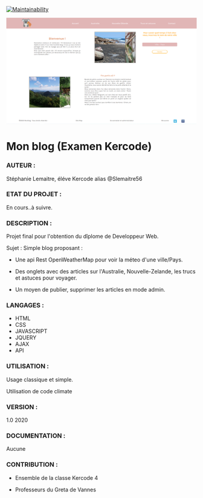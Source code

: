 
[![Maintainability](https://api.codeclimate.com/v1/badges/d4c152d0105862bb97b0/maintainability)](https://codeclimate.com/github/Slemaitre56/MonBlog/maintainability)

![Image description](app\public\images\Capture.PNG)


# Mon blog (Examen Kercode)

### AUTEUR : 

Stéphanie Lemaitre, éléve Kercode alias @Slemaitre56

### ETAT DU PROJET : 

En cours..à suivre.

### DESCRIPTION : 

Projet final pour l'obtention du dîplome de Developpeur Web. 

Sujet : Simple blog proposant :

* Une api Rest OpenWeatherMap pour voir la méteo d'une ville/Pays.

* Des onglets avec des articles sur l'Australie, Nouvelle-Zelande, les trucs et astuces pour voyager.

* Un moyen de publier, supprimer les articles en mode admin.

              
              
### LANGAGES : 

* HTML 
* CSS 
* JAVASCRIPT 
* JQUERY
* AJAX
* API

### UTILISATION : 

Usage classique et simple.
              
Utilisation de code climate


### VERSION : 

1.0 2020

### DOCUMENTATION : 

Aucune

### CONTRIBUTION : 

* Ensemble de la classe Kercode 4

* Professeurs du Greta de Vannes







